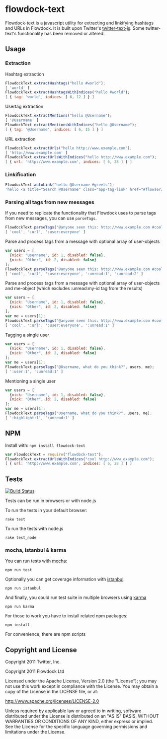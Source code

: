 # flowdock-text

Flowdock-text is a javascript utility for extracting and linkifying hashtags and URLs in Flowdock. It is built upon Twitter's [twitter-text-js](https://github.com/twitter/twitter-text-js). Some twitter-text's functionality has been removed or altered.

## Usage
### Extraction

Hashtag extraction

```javascript
FlowdockText.extractHashtags("hello #world");
[ 'world' ]
FlowdockText.extractHashtagsWithIndices("hello #world");
[ { tag: 'world', indices: [ 6, 12 ] } ]
```

Usertag extraction

```javascript
FlowdockText.extractMentions("hello @Username");
[ '@Username' ]
FlowdockText.extractMentionsWithIndices("hello @Username");
[ { tag: '@Username', indices: [ 6, 15 ] } ]
```

URL extraction

```javascript
FlowdockText.extractUrls("hello http://www.example.com");
[ 'http://www.example.com' ]
FlowdockText.extractUrlsWithIndices("hello http://www.example.com");
[ { url: 'http://www.example.com', indices: [ 6, 28 ] } ]
```

### Linkification

```javascript
FlowdockText.autoLink("hello @Username #greets");
'hello <a title="Search @Username" class="app-tag-link" href="#flowser/all/@Username">@Username</a> <a href="#flowser/all/greets" title="#greets" class="app-tag-link">#greets</a>'
```

### Parsing all tags from new messages

If you need to replicate the functionality that Flowdock uses to parse tags from new messages, you can use `parseTags`.


```javascript
FlowdockText.parseTags("@anyone seen this: http://www.example.com #cool");
[ 'cool', ':url', ':user:everyone' ]
```

Parse and process tags from a message with optional array of user-objects

```javascript
var users = [
  {nick: "Username", id: 1, disabled: false},
  {nick: "Other", id: 2, disabled: false}
];
FlowdockText.parseTags("@anyone seen this: http://www.example.com #cool", users);
[ 'cool', ':url', ':user:everyone', ':unread:1', ':unread:2' ]
```

Parse and process tags from a message with optional array of user-objects and me-object (which excludes :unread:my-id tag from the results)

```javascript
var users = [
  {nick: "Username", id: 1, disabled: false},
  {nick: "Other", id: 2, disabled: false}
];
var me = users[1];
FlowdockText.parseTags("@anyone seen this: http://www.example.com #cool", users, me);
[ 'cool', ':url', ':user:everyone', ':unread:1' ]
```

Tagging a single user

```javascript
var users = [
  {nick: "Username", id: 1, disabled: false},
  {nick: "Other", id: 2, disabled: false}
];
var me = users[1];
FlowdockText.parseTags("@Username, what do you think?", users, me);
[ ':user:1', ':unread:1' ]
```

Mentioning a single user

```javascript
var users = [
  {nick: "Username", id: 1, disabled: false},
  {nick: "Other", id: 2, disabled: false}
];
var me = users[1];
FlowdockText.parseTags("Username, what do you think?", users, me);
[ ':highlight:1', ':unread:1' ]
```

## NPM

Install with: `npm install flowdock-text`

```javascript
var FlowdockText = require("flowdock-text");
FlowdockText.extractUrlsWithIndices("cool http://www.example.com");
[ { url: 'http://www.example.com', indices: [ 6, 28 ] } ]
```

## Tests

[![Build Status](https://secure.travis-ci.org/flowdock/flowdock-text.png?branch=master)](http://travis-ci.org/flowdock/flowdock-text)

Tests can be run in browsers or with node.js

To run the tests in your default browser:

    rake test

To run the tests with node.js

    rake test_node

### mocha, istanbul & karma

You can run tests with [mocha](http://visionmedia.github.io/mocha/):

    npm run test

Optionally you can get coverage information with [istanbul](http://gotwarlost.github.io/istanbul/):

    npm run istanbul

And finally, you could run test suite in multiple browsers using [karma](http://karma-runner.github.io/0.10/index.html)

    npm run karma

For those to work you have to install related npm packages:

    npm install

For convenience, there are npm scripts

## Copyright and License

Copyright 2011 Twitter, Inc.

Copyright 2011 Flowdock Ltd

Licensed under the Apache License, Version 2.0 (the "License");
you may not use this work except in compliance with the License.
You may obtain a copy of the License in the LICENSE file, or at:

http://www.apache.org/licenses/LICENSE-2.0

Unless required by applicable law or agreed to in writing, software
distributed under the License is distributed on an "AS IS" BASIS,
WITHOUT WARRANTIES OR CONDITIONS OF ANY KIND, either express or implied.
See the License for the specific language governing permissions and
limitations under the License.
